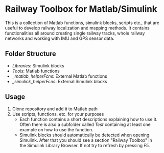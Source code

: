 # Railway Toolbox for Matlab/Simulink

This is a collection of Matlab functions, simulink blocks, scripts etc., that are useful to develop railway localization and mapping methods. It contains functionalities all around creating single railway tracks, whole railway networks and working with IMU and GPS sensor data.

## Folder Structure

- *Libraries*: Simulink blocks
- *Tools*: Matlab functions
- *_matlab_helperFcns*: External Matlab functions
- *_simulink_helperFcns*: External Simulink blocks

## Usage

1. Clone repository and add it to Matlab path
2. Use scripts, functions, etc. for your purposes
   - Each function contains a short descriptions explaining how to use it. Often there is also a subfolder called *Test* containing at least one example on how to use the function.
   - Simulink blocks should automatically be detected when opening Simulink. After that you should see a section "Railway Toolbox" in the Simulink Library Browser. If not try to refresh by pressing F5.
